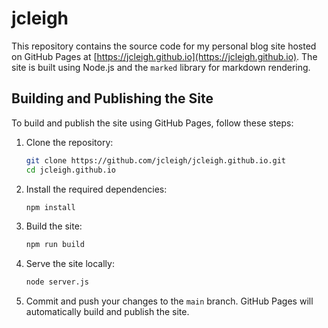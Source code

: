 # jcleigh

This repository contains the source code for my personal blog site hosted on GitHub Pages at [https://jcleigh.github.io](https://jcleigh.github.io). The site is built using Node.js and the `marked` library for markdown rendering.

## Building and Publishing the Site

To build and publish the site using GitHub Pages, follow these steps:

1. Clone the repository:
   ```sh
   git clone https://github.com/jcleigh/jcleigh.github.io.git
   cd jcleigh.github.io
   ```

2. Install the required dependencies:
   ```sh
   npm install
   ```

3. Build the site:
   ```sh
   npm run build
   ```

4. Serve the site locally:
   ```sh
   node server.js
   ```

5. Commit and push your changes to the `main` branch. GitHub Pages will automatically build and publish the site.
